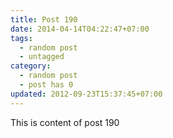 ```yaml
---
title: Post 190
date: 2014-04-14T04:22:47+07:00
tags:
  - random post
  - untagged
category:
  - random post
  - post has 0
updated: 2012-09-23T15:37:45+07:00
---
```

This is content of post 190